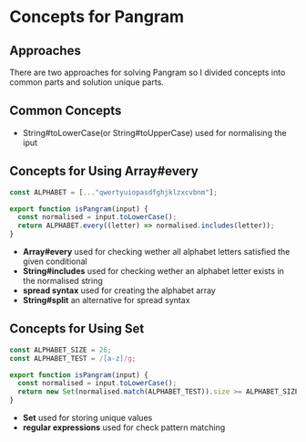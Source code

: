 # Concepts for Pangram

## Approaches

There are two approaches for solving Pangram so I divided concepts into common parts and solution unique parts.

## Common Concepts

- String#toLowerCase(or String#toUpperCase) used for normalising the iput

## Concepts for Using Array#every

```javascript
const ALPHABET = [..."qwertyuiopasdfghjklzxcvbnm"];

export function isPangram(input) {
  const normalised = input.toLowerCase();
  return ALPHABET.every((letter) => normalised.includes(letter));
}
```

- **Array#every** used for checking wether all alphabet letters satisfied the given conditional
- **String#includes** used for checking wether an alphabet letter exists in the normalised string
- **spread syntax** used for creating the alphabet array
- **String#split** an alternative for spread syntax

## Concepts for Using Set

```javascript
const ALPHABET_SIZE = 26;
const ALPHABET_TEST = /[a-z]/g;

export function isPangram(input) {
  const normalised = input.toLowerCase();
  return new Set(normalised.match(ALPHABET_TEST)).size >= ALPHABET_SIZE;
}
```

- **Set** used for storing unique values
- **regular expressions** used for check pattern matching
